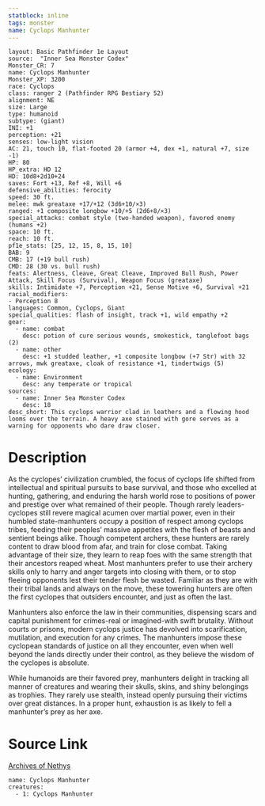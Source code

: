 ```yaml
---
statblock: inline
tags: monster
name: Cyclops Manhunter
---
```

```statblock
layout: Basic Pathfinder 1e Layout
source:  "Inner Sea Monster Codex"
Monster_CR: 7
name: Cyclops Manhunter
Monster_XP: 3200
race: Cyclops
class: ranger 2 (Pathfinder RPG Bestiary 52)
alignment: NE
size: Large
type: humanoid
subtype: (giant)
INI: +1
perception: +21
senses: low-light vision
AC: 21, touch 10, flat-footed 20 (armor +4, dex +1, natural +7, size -1)
HP: 80
HP_extra: HD 12
HD: 10d8+2d10+24
saves: Fort +13, Ref +8, Will +6
defensive_abilities: ferocity
speed: 30 ft.
melee: mwk greataxe +17/+12 (3d6+10/×3)
ranged: +1 composite longbow +10/+5 (2d6+8/×3)
special_attacks: combat style (two-handed weapon), favored enemy (humans +2)
space: 10 ft.
reach: 10 ft.
pf1e_stats: [25, 12, 15, 8, 15, 10]
BAB: 9
CMB: 17 (+19 bull rush)
CMD: 28 (30 vs. bull rush)
feats: Alertness, Cleave, Great Cleave, Improved Bull Rush, Power Attack, Skill Focus (Survival), Weapon Focus (greataxe)
skills: Intimidate +7, Perception +21, Sense Motive +6, Survival +21
racial_modifiers:
- Perception 8
languages: Common, Cyclops, Giant
special_qualities: flash of insight, track +1, wild empathy +2
gear:
  - name: combat
    desc: potion of cure serious wounds, smokestick, tanglefoot bags (2)
  - name: other
    desc: +1 studded leather, +1 composite longbow (+7 Str) with 32 arrows, mwk greataxe, cloak of resistance +1, tindertwigs (5)
ecology:
  - name: Environment
    desc: any temperate or tropical
sources:
  - name: Inner Sea Monster Codex
    desc: 18
desc_short: This cyclops warrior clad in leathers and a flowing hood looms over the terrain. A heavy axe stained with gore serves as a warning for opponents who dare draw closer.
```
# Description
As the cyclopes’ civilization crumbled, the focus of cyclops life shifted from intellectual and spiritual pursuits to base survival, and those who excelled at hunting, gathering, and enduring the harsh world rose to positions of power and prestige over what remained of their people. Though rarely leaders-cyclopes still revere magical acumen over martial power, even in their humbled state-manhunters occupy a position of respect among cyclops tribes, feeding their peoples’ massive appetites with the flesh of beasts and sentient beings alike. Though competent archers, these hunters are rarely content to draw blood from afar, and train for close combat. Taking advantage of their size, they learn to reap foes with the same strength that their ancestors reaped wheat. Most manhunters prefer to use their archery skills only to harry and anger targets into closing with them, or to stop fleeing opponents lest their tender flesh be wasted. Familiar as they are with their tribal lands and always on the move, these towering hunters are often the first cyclopes that outsiders encounter, and just as often the last.

Manhunters also enforce the law in their communities, dispensing scars and capital punishment for crimes-real or imagined-with swift brutality. Without courts or prisons, modern cyclops justice has devolved into scarification, mutilation, and execution for any crimes. The manhunters impose these cyclopean standards of justice on all they encounter, even when well beyond the lands directly under their control, as they believe the wisdom of the cyclopes is absolute.

While humanoids are their favored prey, manhunters delight in tracking all manner of creatures and wearing their skulls, skins, and shiny belongings as trophies. They rarely use stealth, instead openly pursuing their victims over great distances. In a proper hunt, exhaustion is as likely to fell a manhunter’s prey as her axe.
# Source Link
[Archives of Nethys](https://aonprd.com/MonsterDisplay.aspx?ItemName=Cyclops%20Manhunter)
```encounter-table
name: Cyclops Manhunter
creatures:
  - 1: Cyclops Manhunter
```
